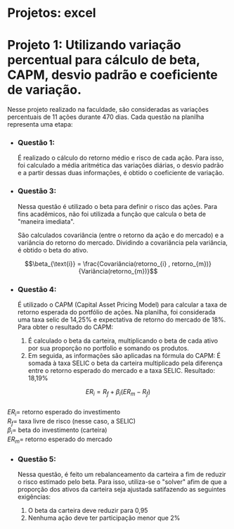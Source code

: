 # Projetos: excel  

# Projeto 1: Utilizando variação percentual para cálculo de beta, CAPM, desvio padrão e coeficiente de variação.

Nesse projeto realizado na faculdade, são consideradas as variações percentuais de 11 ações durante 470 dias. Cada questão na planilha representa uma etapa:  

- ### Questão 1:  

    É realizado o cálculo do retorno médio e risco de cada ação. Para isso, foi calculado a média aritmética das variações diárias, o desvio padrão e a partir dessas duas informações, é obtido o coeficiente de variação.  

- ### Questão 3:  
    Nessa questão é utilizado o beta para definir o risco das ações.
    Para fins acadêmicos, não foi utilizada a função que calcula o beta de "maneira imediata".  
  
    São calculados covariância (entre o retorno da ação e do mercado) e a variância do retorno do mercado. Dividindo a covariância pela variância, é obtido o beta do ativo.
  

$$\beta_{\text{i}} = \frac{Covariância(retorno_{i}  , retorno_{m})}{Variância(retorno_{m})}$$  

- ### Questão 4:  
    É utilizado o CAPM (Capital Asset Pricing Model) para calcular a taxa de retorno esperada do portfólio de ações. 
    Na planilha, foi considerada uma taxa selic de 14,25% e expectativa de retorno do mercado de 18%.  
    Para obter o resultado do CAPM:
    
     1. É calculado o beta da carteira, multiplicando o beta de cada ativo por sua proporção no portfolio e somando os produtos. 
     2. Em seguida, as informações são aplicadas na fórmula do CAPM: É somada à taxa SELIC o beta da carteira multiplicado pela diferença entre o retorno esperado do mercado e a taxa SELIC. Resultado: 18,19%  

$$ER_i = R_f + \beta_i(ER_m - R_f)$$  
     $ER_i =$ retorno esperado do investimento  
     $R_f =$ taxa livre de risco (nesse caso, a SELIC)  
     $\beta_i =$ beta do investimento (carteira)  
     $ER_m =$ retorno esperado do mercado
     

- ### Questão 5:

    Nessa questão, é feito um rebalanceamento da carteira a fim de reduzir o risco estimado pelo beta. Para isso, utiliza-se o "solver" afim de que a proporção dos ativos da carteira seja ajustada satifazendo as seguintes exigências:  
    1. O beta da carteira deve reduzir para 0,95
    2. Nenhuma ação deve ter participação menor que 2%
     

